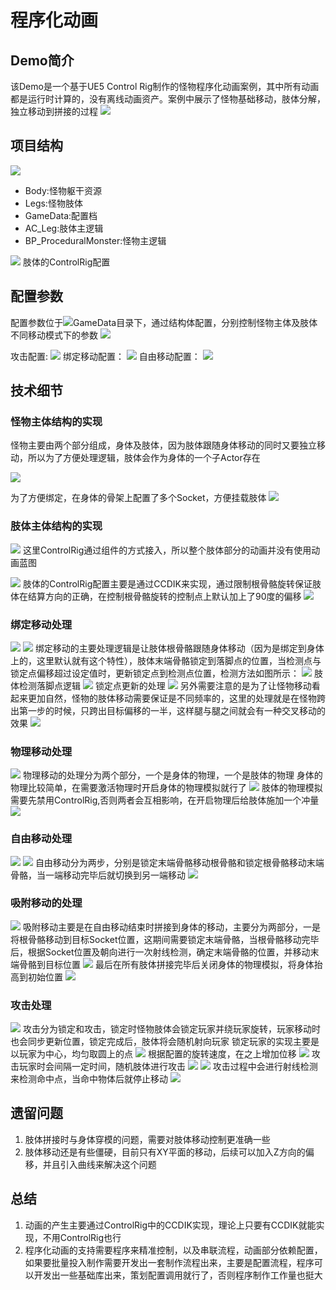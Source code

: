 # 程序化动画
## Demo简介
该Demo是一个基于UE5 Control Rig制作的怪物程序化动画案例，其中所有动画都是运行时计算的，没有离线动画资产。案例中展示了怪物基础移动，肢体分解，独立移动到拼接的过程
![](Doc/Imgs/Main.gif)

## 项目结构

![](Doc/Imgs/impicture_20220910_195500.png)

- Body:怪物躯干资源
- Legs:怪物肢体
- GameData:配置档
- AC_Leg:肢体主逻辑
- BP_ProceduralMonster:怪物主逻辑

![](Doc/Imgs/impicture_20220910_195855.png)
肢体的ControlRig配置

## 配置参数
配置参数位于![](Doc/Imgs/impicture_20220916_174258.png)GameData目录下，通过结构体配置，分别控制怪物主体及肢体不同移动模式下的参数
![](Doc/Imgs/impicture_20220916_174344.png)

攻击配置:
![](Doc/Imgs/impicture_20220916_174449.png)
绑定移动配置：
![](Doc/Imgs/impicture_20220916_174516.png)
自由移动配置：
![](Doc/Imgs/impicture_20220916_174534.png)

## 技术细节

### 怪物主体结构的实现
怪物主要由两个部分组成，身体及肢体，因为肢体跟随身体移动的同时又要独立移动，所以为了方便处理逻辑，肢体会作为身体的一个子Actor存在

![](Doc/Imgs/impicture_20220910_200350.png)

为了方便绑定，在身体的骨架上配置了多个Socket，方便挂载肢体
![](Doc/Imgs/impicture_20220910_200636.png)

### 肢体主体结构的实现

![](Doc/Imgs/impicture_20220910_201836.png)
这里ControlRig通过组件的方式接入，所以整个肢体部分的动画并没有使用动画蓝图

![](Doc/Imgs/impicture_20220910_202547.png)
肢体的ControlRig配置主要是通过CCDIK来实现，通过限制根骨骼旋转保证肢体在结算方向的正确，在控制根骨骼旋转的控制点上默认加上了90度的偏移
![](Doc/Imgs/impicture_20220910_211057.png)
### 绑定移动处理

![](Doc/Imgs/BindMove.gif)
![](Doc/Imgs/impicture_20220910_203026.png)
绑定移动的主要处理逻辑是让肢体根骨骼跟随身体移动（因为是绑定到身体上的，这里默认就有这个特性），肢体末端骨骼锁定到落脚点的位置，当检测点与锁定点偏移超过设定值时，更新锁定点到检测点位置，检测方法如图所示：
![](Doc/Imgs/impicture_20220910_203456.png)
肢体检测落脚点逻辑
![](Doc/Imgs/impicture_20220910_203211.png)
锁定点更新的处理
![](Doc/Imgs/impicture_20220910_204606.png)
另外需要注意的是为了让怪物移动看起来更加自然，怪物的肢体移动需要保证是不同频率的，这里的处理就是在怪物跨出第一步的时候，只跨出目标偏移的一半，这样腿与腿之间就会有一种交叉移动的效果
![](Doc/Imgs/impicture_20220910_205007.png)

### 物理移动处理
![](Doc/Imgs/PhysicMove.gif)
物理移动的处理分为两个部分，一个是身体的物理，一个是肢体的物理
身体的物理比较简单，在需要激活物理时开启身体的物理模拟就行了
![](Doc/Imgs/impicture_20220910_205340.png)
肢体的物理模拟需要先禁用ControlRig,否则两者会互相影响，在开启物理后给肢体施加一个冲量
![](Doc/Imgs/impicture_20220910_205449.png)
### 自由移动处理
![](Doc/Imgs/FreeMove.gif)
![](Doc/Imgs/impicture_20220910_210546.png)
自由移动分为两步，分别是锁定末端骨骼移动根骨骼和锁定根骨骼移动末端骨骼，当一端移动完毕后就切换到另一端移动
![](Doc/Imgs/impicture_20220910_211329.png)
### 吸附移动的处理
![](Doc/Imgs/SnapMove.gif)
吸附移动主要是在自由移动结束时拼接到身体的移动，主要分为两部分，一是将根骨骼移动到目标Socket位置，这期间需要锁定末端骨骼，当根骨骼移动完毕后，根据Socket位置及朝向进行一次射线检测，确定末端骨骼的位置，并移动末端骨骼到目标位置
![](Doc/Imgs/impicture_20220910_212006.png)
最后在所有肢体拼接完毕后关闭身体的物理模拟，将身体抬高到初始位置
![](Doc/Imgs/impicture_20220910_212739.png)

### 攻击处理
![](Doc/Imgs/Attack.gif)
攻击分为锁定和攻击，锁定时怪物肢体会锁定玩家并绕玩家旋转，玩家移动时也会同步更新位置，锁定完成后，肢体将会随机射向玩家
锁定玩家的实现主要是以玩家为中心，均匀取圆上的点
![](Doc/Imgs/impicture_20220916_173019.png)
根据配置的旋转速度，在之上增加位移
![](Doc/Imgs/impicture_20220916_173201.png)
攻击玩家时会间隔一定时间，随机肢体进行攻击
![](Doc/Imgs/impicture_20220916_173243.png)
![](Doc/Imgs/impicture_20220916_173443.png)
攻击过程中会进行射线检测来检测命中点，当命中物体后就停止移动
![](Doc/Imgs/impicture_20220916_173708.png)

## 遗留问题
1. 肢体拼接时与身体穿模的问题，需要对肢体移动控制更准确一些
2. 肢体移动还是有些僵硬，目前只有XY平面的移动，后续可以加入Z方向的偏移，并且引入曲线来解决这个问题

## 总结
1. 动画的产生主要通过ControlRig中的CCDIK实现，理论上只要有CCDIK就能实现，不用ControlRig也行
2. 程序化动画的支持需要程序来精准控制，以及串联流程，动画部分依赖配置，如果要批量投入制作需要开发出一套制作流程出来，主要是配置流程，程序可以开发出一些基础库出来，策划配置调用就行了，否则程序制作工作量也挺大